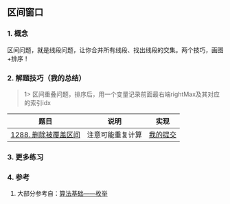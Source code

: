 ## 区间窗口

### 1. 概念
区间问题，就是线段问题，让你合并所有线段、找出线段的交集。两个技巧，画图+排序！

### 2. 解题技巧（我的总结）

> 1> 区间重叠问题，排序后，用一个变量记录前面最右端rightMax及其对应的索引idx
> 
| 题目                                                                            | 说明       | 实现                                                                            |
|-------------------------------------------------------------------------------|----------|-------------------------------------------------------------------------------|
| [1288. 删除被覆盖区间](https://leetcode.cn/problems/remove-covered-intervals/description/) | 注意可能重复计算 | [我的提交](https://leetcode.cn/problems/remove-covered-intervals/submissions/479551049/) |




### 3. 更多练习


### 4. 参考
1. 大部分参考自：[算法基础——枚举](https://blog.csdn.net/weixin_45652283/article/details/131244459?utm_medium=distribute.pc_relevant.none-task-blog-2~default~baidujs_baidulandingword~default-1-131244459-blog-129442726.235^v38^pc_relevant_sort_base3&spm=1001.2101.3001.4242.2&utm_relevant_index=4) 